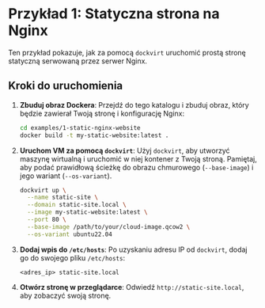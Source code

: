 # Przykład 1: Statyczna strona na Nginx

Ten przykład pokazuje, jak za pomocą `dockvirt` uruchomić prostą stronę statyczną serwowaną przez serwer Nginx.

## Kroki do uruchomienia

1.  **Zbuduj obraz Dockera**:
    Przejdź do tego katalogu i zbuduj obraz, który będzie zawierał Twoją stronę i konfigurację Nginx:
    ```bash
    cd examples/1-static-nginx-website
    docker build -t my-static-website:latest .
    ```

2.  **Uruchom VM za pomocą `dockvirt`**:
    Użyj `dockvirt`, aby utworzyć maszynę wirtualną i uruchomić w niej kontener z Twoją stroną. Pamiętaj, aby podać prawidłową ścieżkę do obrazu chmurowego (`--base-image`) i jego wariant (`--os-variant`).

    ```bash
    dockvirt up \
      --name static-site \
      --domain static-site.local \
      --image my-static-website:latest \
      --port 80 \
      --base-image /path/to/your/cloud-image.qcow2 \
      --os-variant ubuntu22.04
    ```

3.  **Dodaj wpis do `/etc/hosts`**:
    Po uzyskaniu adresu IP od `dockvirt`, dodaj go do swojego pliku `/etc/hosts`:
    ```
    <adres_ip> static-site.local
    ```

4.  **Otwórz stronę w przeglądarce**:
    Odwiedź `http://static-site.local`, aby zobaczyć swoją stronę.
